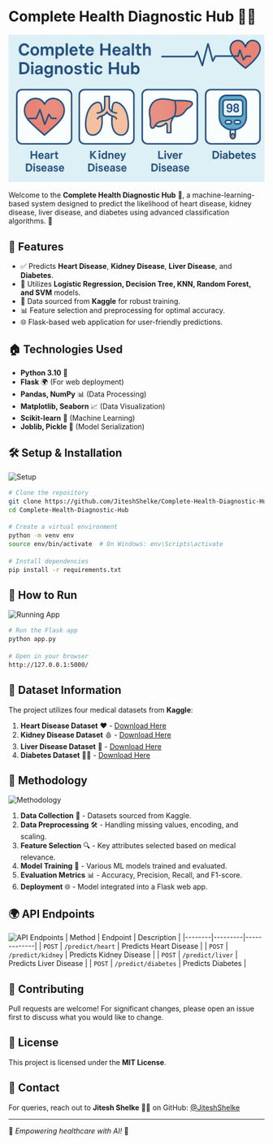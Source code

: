 # Complete Health Diagnostic Hub 🏥💡

![Health Diagnostic](./Flask-Web-Application/images/chatgpt-banne.png)

Welcome to the **Complete Health Diagnostic Hub** 🏥, a machine-learning-based system designed to predict the likelihood of heart disease, kidney disease, liver disease, and diabetes using advanced classification algorithms. 🚀

## 🌟 Features
- ✅ Predicts **Heart Disease**, **Kidney Disease**, **Liver Disease**, and **Diabetes**.
- 🤖 Utilizes **Logistic Regression, Decision Tree, KNN, Random Forest, and SVM** models.
- 🔬 Data sourced from **Kaggle** for robust training.
- 📊 Feature selection and preprocessing for optimal accuracy.
- 🌐 Flask-based web application for user-friendly predictions.

## 🏠 Technologies Used
- **Python 3.10** 🐍
- **Flask** 🌍 (For web deployment)
- **Pandas, NumPy** 📊 (Data Processing)
- **Matplotlib, Seaborn** 📈 (Data Visualization)
- **Scikit-learn** 🤖 (Machine Learning)
- **Joblib, Pickle** 🔄 (Model Serialization)

## 🛠️ Setup & Installation
![Setup](https://your-image-link.com/setup.png)
```bash
# Clone the repository
git clone https://github.com/JiteshShelke/Complete-Health-Diagnostic-Hub.git
cd Complete-Health-Diagnostic-Hub

# Create a virtual environment
python -m venv env
source env/bin/activate  # On Windows: env\Scripts\activate

# Install dependencies
pip install -r requirements.txt
```

## 🚀 How to Run
![Running App](https://your-image-link.com/running.png)
```bash
# Run the Flask app
python app.py

# Open in your browser
http://127.0.0.1:5000/
```

## 📂 Dataset Information
The project utilizes four medical datasets from **Kaggle**:
1. **Heart Disease Dataset** ❤️ - [Download Here](https://www.kaggle.com/datasets/your-heart-disease-dataset)
2. **Kidney Disease Dataset** 🩸 - [Download Here](https://www.kaggle.com/datasets/your-kidney-disease-dataset)
3. **Liver Disease Dataset** 🏥 - [Download Here](https://www.kaggle.com/datasets/your-liver-disease-dataset)
4. **Diabetes Dataset** 🧑‍⚕️ - [Download Here](https://www.kaggle.com/datasets/your-diabetes-dataset)

## 🎯 Methodology
![Methodology](https://your-image-link.com/methodology.png)
1. **Data Collection** 💞 - Datasets sourced from Kaggle.
2. **Data Preprocessing** 🛠️ - Handling missing values, encoding, and scaling.
3. **Feature Selection** 🔍 - Key attributes selected based on medical relevance.
4. **Model Training** 🤖 - Various ML models trained and evaluated.
5. **Evaluation Metrics** 📊 - Accuracy, Precision, Recall, and F1-score.
6. **Deployment** 🌐 - Model integrated into a Flask web app.

## 🌍 API Endpoints
![API Endpoints](https://your-image-link.com/api.png)
| Method | Endpoint | Description |
|--------|---------|-------------|
| `POST` | `/predict/heart` | Predicts Heart Disease |
| `POST` | `/predict/kidney` | Predicts Kidney Disease |
| `POST` | `/predict/liver` | Predicts Liver Disease |
| `POST` | `/predict/diabetes` | Predicts Diabetes |

## 🤝 Contributing
Pull requests are welcome! For significant changes, please open an issue first to discuss what you would like to change.

## 🐝 License
This project is licensed under the **MIT License**.

## 📧 Contact
For queries, reach out to **Jitesh Shelke** 👨‍💻 on GitHub: [@JiteshShelke](https://github.com/JiteshShelke)

---
🌟 _Empowering healthcare with AI!_ 🌟

